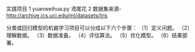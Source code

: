 实践项目
1 yuanweihua.py 鸢尾花
2 数据集来源-http://archive.ics.uci.edu/ml/datasets/Iris


分类或回归模型的机器学习项目可以分成以下六个步骤：
（1）定义问题。
（2）理解数据。
（3）数据准备。
（4）评估算法。
（5）优化模型。
（6）结果部署。